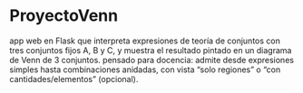 # ProyectoVenn
app web en Flask que interpreta expresiones de teoría de conjuntos con tres conjuntos fijos A, B y C, y muestra el resultado pintado en un diagrama de Venn de 3 conjuntos. pensado para docencia: admite desde expresiones simples hasta combinaciones anidadas, con vista “solo regiones” o “con cantidades/elementos” (opcional).
